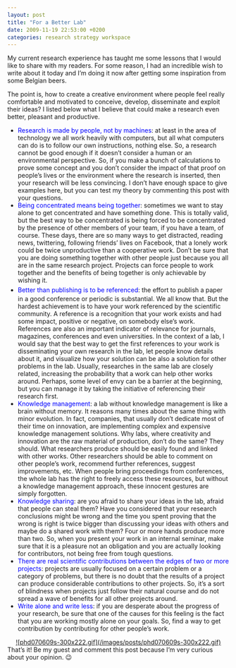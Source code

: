 ```yaml
---
layout: post
title: "For a Better Lab"
date: 2009-11-19 22:53:00 +0200
categories: research strategy workspace
---
```


My current research experience has taught me some lessons that I would like to share with my readers. For some reason, I had an incredible wish to write about it today and I’m doing it now after getting some inspiration from some Belgian beers.

The point is, how to create a creative environment where people feel really comfortable and motivated to conceive, develop, disseminate and exploit their ideas? I listed below what I believe that could make a research even better, pleasant and productive.

<ul>
<li><span style="color: blue;">Research is made by people, not by machines</span>: at least in the area of technology we all work heavily with computers, but all what computers can do is to follow our own instructions, nothing else. So, a research cannot be good enough if it doesn’t consider a human or an environmental perspective. So, if you make a bunch of calculations to prove some concept and you don’t consider the impact of that proof on people’s lives or the environment where the research is inserted, then your research will be less convincing. I don’t have enough space to give examples here, but you can test my theory by commenting this post with your questions.</li>
<li><span style="color: blue;">Being concentrated means being together</span>: sometimes we want to stay alone to get concentrated and have something done. This is totally valid, but the best way to be concentrated is being forced to be concentrated by the presence of other members of your team, if you have a team, of course. These days, there are so many ways to get distracted, reading news, twittering, following friends’ lives on Facebook, that a lonely work could be twice unproductive than a cooperative work. Don’t be sure that you are doing something together with other people just because you all are in the same research project. Projects can force people to work together and the benefits of being together is only achievable by wishing it.</li>
<li><span style="color: blue;"><span style="color: black; font-family: Arial, sans-serif; font-size: 19px; line-height: 25px;"></span>Better than publishing is to be referenced</span>: the effort to publish a paper in a good conference or periodic is substantial. We all know that. But the hardest achievement is to have your work referenced by the scientific community. A reference is a recognition that your work exists and had some impact, positive or negative, on somebody else’s work. References are also an important indicator of relevance for journals, magazines, conferences and even universities. In the context of a lab, I would say that the best way to get the first references to your work is disseminating your own research in the lab, let people know details about it, and visualize how your solution can be also a solution for other problems in the lab. Usually, researches in the same lab are closely related, increasing the probability that a work can help other works around. Perhaps, some level of envy can be a barrier at the beginning, but you can manage it by taking the initiative of referencing their research first.</li>
<li><span style="color: blue;">Knowledge management</span>: a lab without knowledge management is like a brain without memory. It reasons many times about the same thing with minor evolution. In fact, companies, that usually don’t dedicate most of their time on innovation, are implementing complex and expensive knowledge management solutions. Why labs, where creativity and innovation are the raw material of production, don’t do the same? They should. What researchers produce should be easily found and linked with other works. Other researchers should be able to comment on other people’s work, recommend further references, suggest improvements, etc. When people bring proceedings from conferences, the whole lab has the right to freely access these resources, but without a knowledge management approach, these innocent gestures are simply forgotten.</li>
<li><span style="color: blue;">Knowledge sharing</span>: are you afraid to share your ideas in the lab, afraid that people can steal them? Have you considered that your research conclusions might be wrong and the time you spent proving that the wrong is right is twice bigger than discussing your ideas with others and maybe do a shared work with them? Four or more hands produce more than two. So, when you present your work in an internal seminar, make sure that it is a pleasure not an obligation and you are actually looking for contributors, not being free from tough questions.</li>
<li><span style="color: blue;">There are real scientific contributions between the edges of two or more projects</span>: projects are usually focused on a certain problem or a category of problems, but there is no doubt that the results of a project can produce considerable contributions to other projects. So, it’s a sort of blindness when projects just follow their natural course and do not spread a wave of benefits for all other projects around.</li>
<li><span style="color: blue;">Write alone and write less</span>: if you are desperate about the progress of your research, be sure that one of the causes for this feeling is the fact that you are working mostly alone on your goals. So, find a way to get contribution by contributing for other people’s work.</li>
</ul>
<div style="clear: both; text-align: center;"><a href="http://69.89.31.239/~hildeber/wp-content/uploads/2009/11/phd070609s.gif" style="margin-left: 1em; margin-right: 1em;">![phd070609s-300x222.gif](/images/posts/phd070609s-300x222.gif)</a></div>
That’s it! Be my guest and comment this post because I’m very curious about your opinion. 😉
